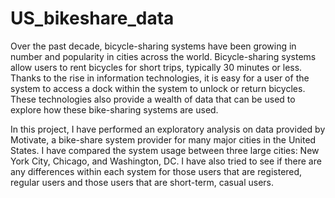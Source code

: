 # US_bikeshare_data
Over the past decade, bicycle-sharing systems have been growing in number and popularity in cities across the world. Bicycle-sharing systems allow users to rent bicycles for short trips, typically 30 minutes or less. Thanks to the rise in information technologies, it is easy for a user of the system to access a dock within the system to unlock or return bicycles. These technologies also provide a wealth of data that can be used to explore how these bike-sharing systems are used.

In this project, I have performed an exploratory analysis on data provided by Motivate, a bike-share system provider for many major cities in the United States. I have compared the system usage between three large cities: New York City, Chicago, and Washington, DC. I have also tried to see if there are any differences within each system for those users that are registered, regular users and those users that are short-term, casual users.
